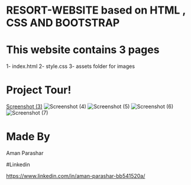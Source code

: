 # RESORT-WEBSITE based on HTML , CSS AND BOOTSTRAP

# This website contains 3 pages
1- index.html
2- style.css
3- assets folder for images

# Project Tour!

[Screenshot (3)](https://user-images.githubusercontent.com/107232134/191669775-0334cf51-9db0-4971-97cb-dc36f90f909e.png)
![Screenshot (4)](https://user-images.githubusercontent.com/107232134/191669797-d5095259-747e-423c-89f6-7e8a0b192434.png)
![Screenshot (5)](https://user-images.githubusercontent.com/107232134/191669824-68f5a0ea-7888-463e-ad5b-7e387c8fb7a7.png)
![Screenshot (6)](https://user-images.githubusercontent.com/107232134/191669859-3b2dd4ad-e938-4af0-a725-8a8436f898d8.png)
![Screenshot (7)](https://user-images.githubusercontent.com/107232134/191669886-d82a66f0-d10d-4777-8e5d-ab240a63f2ae.png)

# Made By

Aman Parashar

#Linkedin

https://www.linkedin.com/in/aman-parashar-bb541520a/

